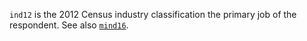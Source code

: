`ind12` is the 2012 Census industry classification the primary job of the respondent. See also [`mind16`](mind16.md).
